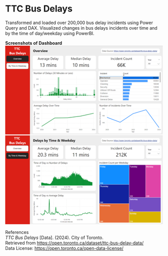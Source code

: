 # TTC Bus Delays
Transformed and loaded over 200,000 bus delay incidents using Power Query and DAX. Visualized changes in bus delays incidents over time and by the time of day/weekday using PowerBI.

**Screenshots of Dashboard** 
![Screenshot of Overview](https://github.com/ys-lin14/ttc-bus-delays/blob/main/dashboard_screenshots/01_overview.png)
![Screenshot of 2nd Page](https://github.com/ys-lin14/ttc-bus-delays/blob/main/dashboard_screenshots/02_by_time.png)
<br>
  
References\
*TTC Bus Delays* [Data]. (2024). City of Toronto. 
<br>
Retrieved from https://open.toronto.ca/dataset/ttc-bus-delay-data/
<br>
Data License: https://open.toronto.ca/open-data-license/

